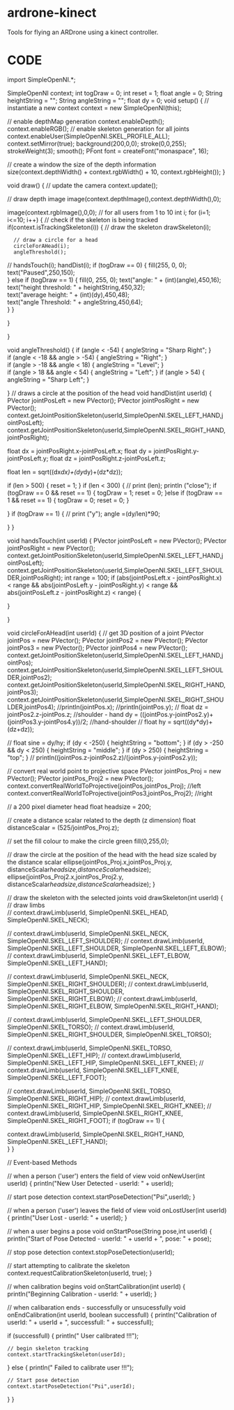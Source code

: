 ardrone-kinect
==============

Tools for flying an ARDrone using a kinect controller.

CODE
=============
import SimpleOpenNI.*;
 
SimpleOpenNI  context;
int togDraw = 0;
int reset = 1;
float angle = 0;
String heightString = "";
String angleString = "";
float dy = 0;
void setup()
{
  // instantiate a new context
  context = new SimpleOpenNI(this);
 
  // enable depthMap generation 
  context.enableDepth();
  context.enableRGB();
  // enable skeleton generation for all joints
  context.enableUser(SimpleOpenNI.SKEL_PROFILE_ALL);
  context.setMirror(true);
  background(200,0,0);
  stroke(0,0,255);
  strokeWeight(3);
  smooth();
  PFont font = createFont("monaspace", 16);
  
 
  // create a window the size of the depth information
 size(context.depthWidth() + context.rgbWidth() + 10, context.rgbHeight()); 
}
 
void draw()
{
  // update the camera
  context.update();
 
  // draw depth image
  image(context.depthImage(),context.depthWidth(),0); 

   image(context.rgbImage(),0,0);
  // for all users from 1 to 10
  int i;
  for (i=1; i<=10; i++)
  {
    // check if the skeleton is being tracked
    if(context.isTrackingSkeleton(i))
    {
      // draw the skeleton
      drawSkeleton(i);  
 
      // draw a circle for a head 
      circleForAHead(i);
      angleThreshold();
//      handsTouch(i);
      handDist(i);
      if (togDraw == 0)
  {
      fill(255, 0, 0);
      text("Paused",250,150);  
  }
  else if (togDraw == 1)
  {
      fill(0, 255, 0);
      text("angle: " + (int)(angle),450,16);  
      text("height threshold: " + heightString,450,32);    
      text("average height: " + (int)(dy),450,48);       
      text("angle Threshold: " + angleString,450,64);  
  }
    }



    
  }

}

void angleThreshold()
{
    if (angle < -54)
  {
    angleString = "Sharp Right";
  }  
    if (angle < -18 && angle > -54)
  {
    angleString = "Right";
  }  
  if (angle > -18 && angle < 18)
  {
    angleString = "Level";
  }  
  if (angle > 18 && angle < 54)
  {
    angleString = "Left";
  }
    if (angle > 54)
  {
    angleString = "Sharp Left";
  }

}
// draws a circle at the position of the head
void handDist(int userId)
{
  PVector jointPosLeft = new PVector();
  PVector jointPosRight = new PVector();
  context.getJointPositionSkeleton(userId,SimpleOpenNI.SKEL_LEFT_HAND,jointPosLeft);
  context.getJointPositionSkeleton(userId,SimpleOpenNI.SKEL_RIGHT_HAND,jointPosRight);
 
  float dx = jointPosRight.x-jointPosLeft.x;
  float dy = jointPosRight.y-jointPosLeft.y;
  float dz = jointPosRight.z-jointPosLeft.z;
  
  float len = sqrt((dx*dx)+(dy*dy)+(dz*dz));

  if (len > 500)
  {
    reset = 1;
  }
  if (len < 300)
  {
//   print (len);
   println ("close");
   if (togDraw == 0 && reset == 1)
   {
     togDraw = 1;
     reset = 0;
   }else if (togDraw == 1 && reset == 1)
   {
     togDraw = 0;
     reset = 0;
   }

    
  }
  if (togDraw == 1)
  {
  // print ("y");
   angle =(dy/len)*90; 
    
  }
}

void handsTouch(int userId)
{
  PVector jointPosLeft = new PVector();
  PVector jointPosRight = new PVector();
  context.getJointPositionSkeleton(userId,SimpleOpenNI.SKEL_LEFT_HAND,jointPosLeft);
  context.getJointPositionSkeleton(userId,SimpleOpenNI.SKEL_LEFT_SHOULDER,jointPosRight);
  int range = 100;
  if (abs(jointPosLeft.x - jointPosRight.x) < range && abs(jointPosLeft.y - jointPosRight.y) < range && abs(jointPosLeft.z - jointPosRight.z) < range)
  {

  }
  
  
}

void circleForAHead(int userId)
{
  // get 3D position of a joint
  PVector jointPos = new PVector();
  PVector jointPos2 = new PVector();
  PVector jointPos3 = new PVector();
  PVector jointPos4 = new PVector();
  context.getJointPositionSkeleton(userId,SimpleOpenNI.SKEL_LEFT_HAND,jointPos);
  context.getJointPositionSkeleton(userId,SimpleOpenNI.SKEL_LEFT_SHOULDER,jointPos2);
  context.getJointPositionSkeleton(userId,SimpleOpenNI.SKEL_RIGHT_HAND,jointPos3); 
  context.getJointPositionSkeleton(userId,SimpleOpenNI.SKEL_RIGHT_SHOULDER,jointPos4); 
  //println(jointPos.x);
  //println(jointPos.y);
//  float dz = jointPos2.z-jointPos.z;    //shoulder - hand
  dy = ((jointPos.y-jointPos2.y)+(jointPos3.y-jointPos4.y))/2;     //hand-shoulder
//  float hy = sqrt((dy*dy)+(dz+dz));

//  float sine = dy/hy;
  if (dy < -250) 
  { 
    heightString = "bottom";
  }
    if (dy > -250 && dy < 250) 
  { 
    heightString = "middle";
  }
    if (dy > 250) 
  { 
    heightString = "top";
  }
//  println((jointPos.z-jointPos2.z)/(jointPos.y-jointPos2.y));
 
  // convert real world point to projective space
  PVector jointPos_Proj = new PVector(); 
  PVector jointPos_Proj2 = new PVector(); 
  context.convertRealWorldToProjective(jointPos,jointPos_Proj);    //left
  context.convertRealWorldToProjective(jointPos3,jointPos_Proj2);  //right
 
  // a 200 pixel diameter head
  float headsize = 200;
 
  // create a distance scalar related to the depth (z dimension)
  float distanceScalar = (525/jointPos_Proj.z);
 
  // set the fill colour to make the circle green
  fill(0,255,0); 
 
  // draw the circle at the position of the head with the head size scaled by the distance scalar
  ellipse(jointPos_Proj.x,jointPos_Proj.y, distanceScalar*headsize,distanceScalar*headsize);  
  ellipse(jointPos_Proj2.x,jointPos_Proj2.y, distanceScalar*headsize,distanceScalar*headsize); 
}
 
// draw the skeleton with the selected joints
void drawSkeleton(int userId)
{  
  // draw limbs  
//  context.drawLimb(userId, SimpleOpenNI.SKEL_HEAD, SimpleOpenNI.SKEL_NECK);
 
//  context.drawLimb(userId, SimpleOpenNI.SKEL_NECK, SimpleOpenNI.SKEL_LEFT_SHOULDER);
//  context.drawLimb(userId, SimpleOpenNI.SKEL_LEFT_SHOULDER, SimpleOpenNI.SKEL_LEFT_ELBOW);
//  context.drawLimb(userId, SimpleOpenNI.SKEL_LEFT_ELBOW, SimpleOpenNI.SKEL_LEFT_HAND);
 
//  context.drawLimb(userId, SimpleOpenNI.SKEL_NECK, SimpleOpenNI.SKEL_RIGHT_SHOULDER);
//  context.drawLimb(userId, SimpleOpenNI.SKEL_RIGHT_SHOULDER, SimpleOpenNI.SKEL_RIGHT_ELBOW);
//  context.drawLimb(userId, SimpleOpenNI.SKEL_RIGHT_ELBOW, SimpleOpenNI.SKEL_RIGHT_HAND);
 
//  context.drawLimb(userId, SimpleOpenNI.SKEL_LEFT_SHOULDER, SimpleOpenNI.SKEL_TORSO);
//  context.drawLimb(userId, SimpleOpenNI.SKEL_RIGHT_SHOULDER, SimpleOpenNI.SKEL_TORSO);
 
// context.drawLimb(userId, SimpleOpenNI.SKEL_TORSO, SimpleOpenNI.SKEL_LEFT_HIP);
//  context.drawLimb(userId, SimpleOpenNI.SKEL_LEFT_HIP, SimpleOpenNI.SKEL_LEFT_KNEE);
//  context.drawLimb(userId, SimpleOpenNI.SKEL_LEFT_KNEE, SimpleOpenNI.SKEL_LEFT_FOOT);
 
 // context.drawLimb(userId, SimpleOpenNI.SKEL_TORSO, SimpleOpenNI.SKEL_RIGHT_HIP);
//  context.drawLimb(userId, SimpleOpenNI.SKEL_RIGHT_HIP, SimpleOpenNI.SKEL_RIGHT_KNEE);
//  context.drawLimb(userId, SimpleOpenNI.SKEL_RIGHT_KNEE, SimpleOpenNI.SKEL_RIGHT_FOOT); 
if (togDraw == 1)
{
  
  
context.drawLimb(userId, SimpleOpenNI.SKEL_RIGHT_HAND, SimpleOpenNI.SKEL_LEFT_HAND);  
}
}
 
// Event-based Methods
 
// when a person ('user') enters the field of view
void onNewUser(int userId)
{
  println("New User Detected - userId: " + userId);
 
 // start pose detection
  context.startPoseDetection("Psi",userId);
}
 
// when a person ('user') leaves the field of view 
void onLostUser(int userId)
{
  println("User Lost - userId: " + userId);
}
 
// when a user begins a pose
void onStartPose(String pose,int userId)
{
  println("Start of Pose Detected  - userId: " + userId + ", pose: " + pose);
 
  // stop pose detection
  context.stopPoseDetection(userId); 
 
  // start attempting to calibrate the skeleton
  context.requestCalibrationSkeleton(userId, true); 
}
 
// when calibration begins
void onStartCalibration(int userId)
{
  println("Beginning Calibration - userId: " + userId);
}
 
// when calibaration ends - successfully or unsucessfully 
void onEndCalibration(int userId, boolean successfull)
{
  println("Calibration of userId: " + userId + ", successfull: " + successfull);
 
  if (successfull) 
  { 
    println("  User calibrated !!!");
 
    // begin skeleton tracking
    context.startTrackingSkeleton(userId); 
  } 
  else 
  { 
    println("  Failed to calibrate user !!!");
 
    // Start pose detection
    context.startPoseDetection("Psi",userId);
  }
}

